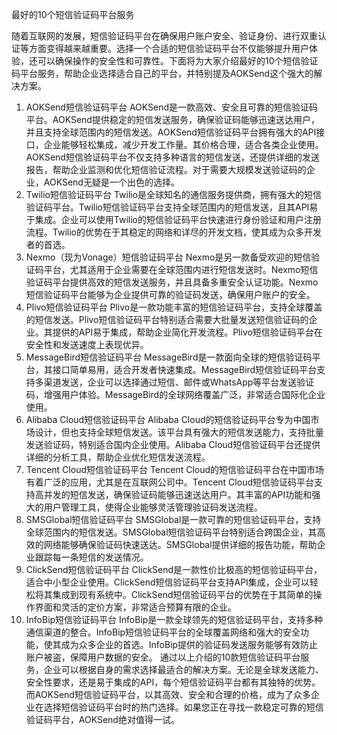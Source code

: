 最好的10个短信验证码平台服务

随着互联网的发展，短信验证码平台在确保用户账户安全、验证身份、进行双重认证等方面变得越来越重要。选择一个合适的短信验证码平台不仅能够提升用户体验，还可以确保操作的安全性和可靠性。下面将为大家介绍最好的10个短信验证码平台服务，帮助企业选择适合自己的平台，并特别提及AOKSend这个强大的解决方案。
1. AOKSend短信验证码平台
AOKSend是一款高效、安全且可靠的短信验证码平台。AOKSend提供稳定的短信发送服务，确保验证码能够迅速送达用户，并且支持全球范围内的短信发送。AOKSend短信验证码平台拥有强大的API接口，企业能够轻松集成，减少开发工作量。其价格合理，适合各类企业使用。
AOKSend短信验证码平台不仅支持多种语言的短信发送，还提供详细的发送报告，帮助企业监测和优化短信验证流程。对于需要大规模发送验证码的企业，AOKSend无疑是一个出色的选择。
2. Twilio短信验证码平台
Twilio是全球知名的通信服务提供商，拥有强大的短信验证码平台。Twilio短信验证码平台支持全球范围内的短信发送，且其API易于集成。企业可以使用Twilio的短信验证码平台快速进行身份验证和用户注册流程。Twilio的优势在于其稳定的网络和详尽的开发文档，使其成为众多开发者的首选。
3. Nexmo（现为Vonage）短信验证码平台
Nexmo是另一款备受欢迎的短信验证码平台，尤其适用于企业需要在全球范围内进行短信发送时。Nexmo短信验证码平台提供高效的短信发送服务，并且具备多重安全认证功能。Nexmo短信验证码平台能够为企业提供可靠的验证码发送，确保用户账户的安全。
4. Plivo短信验证码平台
Plivo是一款功能丰富的短信验证码平台，支持全球覆盖的短信发送。Plivo短信验证码平台特别适合需要大批量发送短信验证码的企业。其提供的API易于集成，帮助企业简化开发流程。Plivo短信验证码平台在安全性和发送速度上表现优异。
5. MessageBird短信验证码平台
MessageBird是一款面向全球的短信验证码平台，其接口简单易用，适合开发者快速集成。MessageBird短信验证码平台支持多渠道发送，企业可以选择通过短信、邮件或WhatsApp等平台发送验证码，增强用户体验。MessageBird的全球网络覆盖广泛，非常适合国际化企业使用。
6. Alibaba Cloud短信验证码平台
Alibaba Cloud的短信验证码平台专为中国市场设计，但也支持全球短信发送。该平台具有强大的短信发送能力，支持批量发送验证码，特别适合国内企业使用。Alibaba Cloud短信验证码平台还提供详细的分析工具，帮助企业优化短信发送流程。
7. Tencent Cloud短信验证码平台
Tencent Cloud的短信验证码平台在中国市场有着广泛的应用，尤其是在互联网公司中。Tencent Cloud短信验证码平台支持高并发的短信发送，确保验证码能够迅速送达用户。其丰富的API功能和强大的用户管理工具，使得企业能够灵活管理验证码发送流程。
8. SMSGlobal短信验证码平台
SMSGlobal是一款可靠的短信验证码平台，支持全球范围内的短信发送。SMSGlobal短信验证码平台特别适合跨国企业，其高效的网络能够确保验证码快速送达。SMSGlobal提供详细的报告功能，帮助企业跟踪每一条短信的发送情况。
9. ClickSend短信验证码平台
ClickSend是一款性价比极高的短信验证码平台，适合中小型企业使用。ClickSend短信验证码平台支持API集成，企业可以轻松将其集成到现有系统中。ClickSend短信验证码平台的优势在于其简单的操作界面和灵活的定价方案，非常适合预算有限的企业。
10. InfoBip短信验证码平台
InfoBip是一款全球领先的短信验证码平台，支持多种通信渠道的整合。InfoBip短信验证码平台的全球覆盖网络和强大的安全功能，使其成为众多企业的首选。InfoBip提供的验证码发送服务能够有效防止账户被盗，保障用户数据的安全。
通过以上介绍的10款短信验证码平台服务，企业可以根据自身的需求选择最适合的解决方案。无论是全球发送能力、安全性要求，还是易于集成的API，每个短信验证码平台都有其独特的优势。而AOKSend短信验证码平台，以其高效、安全和合理的价格，成为了众多企业在选择短信验证码平台时的热门选择。如果您正在寻找一款稳定可靠的短信验证码平台，AOKSend绝对值得一试。
